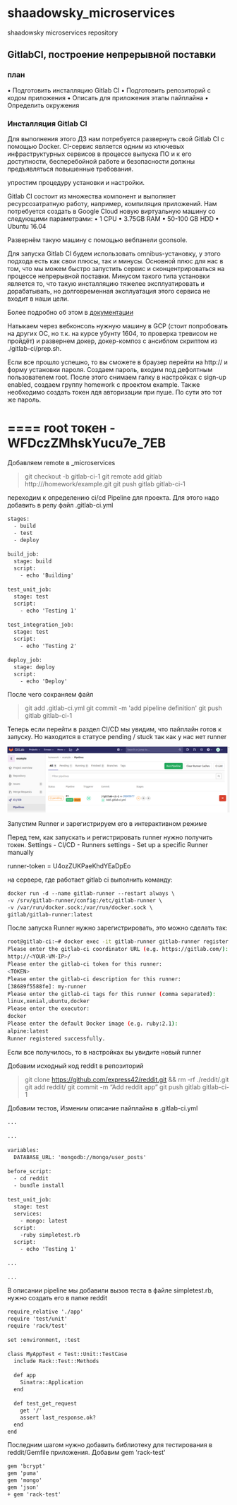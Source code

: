 # shaadowsky_microservices
shaadowsky microservices repository

## GitlabCI, построение непрерывной поставки

### план

• Подготовить инсталляцию Gitlab CI
• Подготовить репозиторий с кодом приложения
• Описать для приложения этапы пайплайна
• Определить окружения

### Инсталляция Gitlab CI

Для выполнения этого ДЗ нам потребуется развернуть свой Gitlab CI с помощью Docker. CI-сервис является одним из ключевых инфраструктурных сервисов в процессе выпуска ПО и к его доступности, бесперебойной работе и безопасности должны предъявляться повышенные требования.

упростим процедуру установки и настройки. 

Gitlab CI состоит из множества компонент и выполняет ресурсозатратную работу, например, компиляция приложений. Нам потребуется создать в Google Cloud новую виртуальную машину со следующими параметрами:
• 1 CPU
• 3.75GB RAM
• 50-100 GB HDD
• Ubuntu 16.04

Развернём такую машину с помощью вебпанели gconsole.

Для запуска Gitlab CI будем использовать omnibus-установку, у этого подхода есть как свои плюсы, так и минусы. Основной плюс для нас в том, что мы можем быстро запустить cервис и сконцентрироваться на процессе непрерывной поставки. Минусом такого типа установки является то, что такую инсталляцию тяжелее эксплуатировать и дорабатывать, но долговременная эксплуатация этого сервиса не входит в наши цели.

Более подробно об этом в [документации](https://docs.gitlab.com/omnibus/README.html)

Натыкаем через вебконсоль нужную машину в GCP (стоит попробовать на других ОС, но т.к. на курсе убунту 1604, то проверка тревисом не пройдёт) и развернем докер, докер-композ с ансиблом скриптом из ./gitlab-ci/prep.sh.

Если все прошло успешно, то вы сможете в браузер перейти на http://<your-vm-ip> и форму установки пароля. Создаем пароль, входим под дефолтным пользователем root. После этого снимаем галку в настройках с sign-up enabled, создаем группу homework c проектом example. Также необходимо создать токен лдя авторизации при пуше. По сути это тот же пароль.

====
root токен - WFDczZMhskYucu7e_7EB
====

Добавляем remote в <username>_microservices

> git checkout -b gitlab-ci-1
> git remote add gitlab http://<your-vm-ip>/homework/example.git
> git push gitlab gitlab-ci-1

переходим к определению ci/cd Pipeline для проекта. Для этого надо добавить в репу файл .gitlab-ci.yml

```code
stages:
  - build
  - test
  - deploy

build_job:
  stage: build
  script:
    - echo 'Building'

test_unit_job:
  stage: test
  script:
    - echo 'Testing 1'

test_integration_job:
  stage: test
  script:
    - echo 'Testing 2'

deploy_job:
  stage: deploy
  script:
    - echo 'Deploy'
```

После чего сохраняем файл
> git add .gitlab-ci.yml
> git commit -m 'add pipeline definition'
> git push gitlab gitlab-ci-1

Теперь если перейти в раздел CI/CD мы увидим, что пайплайн готов к запуску. Но находится в статусе pending / stuck так как у нас нет runner

![alt text](./readme/files/gitlab-ci-1/stuck_pipe.png)

Запустим Runner и зарегистрируем его в интерактивном режиме

Перед тем, как запускать и регистрировать runner нужно получить токен. Settings - CI/CD - Runners settings - Set up a specific Runner manually

runner-token = U4ozZUKPaeKhdYEaDpEo

на сервере, где работает gitlab ci выполнить команду:

```
docker run -d --name gitlab-runner --restart always \
-v /srv/gitlab-runner/config:/etc/gitlab-runner \
-v /var/run/docker.sock:/var/run/docker.sock \
gitlab/gitlab-runner:latest 
```

После запуска Runner нужно зарегистрировать, это можно сделать так:

```bash
root@gitlab-ci:~# docker exec -it gitlab-runner gitlab-runner register --run-untagged --locked=false
Please enter the gitlab-ci coordinator URL (e.g. https://gitlab.com/):
http://<YOUR-VM-IP>/
Please enter the gitlab-ci token for this runner:
<TOKEN>
Please enter the gitlab-ci description for this runner:
[38689f5588fe]: my-runner
Please enter the gitlab-ci tags for this runner (comma separated):
linux,xenial,ubuntu,docker
Please enter the executor:
docker
Please enter the default Docker image (e.g. ruby:2.1):
alpine:latest
Runner registered successfully.
```

Если все получилось, то в настройках вы увидите новый runner 

Добавим исходный код reddit в репозиторий
> git clone https://github.com/express42/reddit.git && rm -rf ./reddit/.git
> git add reddit/
> git commit -m “Add reddit app”
> git push gitlab gitlab-ci-1

Добавим тестов, Изменим описание пайплайна в .gitlab-ci.yml 

```code
...

...

variables:
  DATABASE_URL: 'mongodb://mongo/user_posts'

before_script:
  - cd reddit
  - bundle install

test_unit_job:
  stage: test
  services:
    - mongo: latest
  script:
    -ruby simpletest.rb
  script:
    - echo 'Testing 1'
  
...

...
```

В описании pipeline мы добавили вызов теста в файле simpletest.rb, нужно создать его в папке reddit

```code
require_relative './app'
require 'test/unit'
require 'rack/test'

set :environment, :test

class MyAppTest < Test::Unit::TestCase
  include Rack::Test::Methods

  def app
    Sinatra::Application
  end

  def test_get_request
    get '/'
    assert last_response.ok?
  end
end
```

Последним шагом нужно добавить библиотеку для тестирования в reddit/Gemfile приложения. Добавим gem 'rack-test'


```code
gem 'bcrypt'
gem 'puma'
gem 'mongo'
gem 'json'
+ gem 'rack-test'
```

